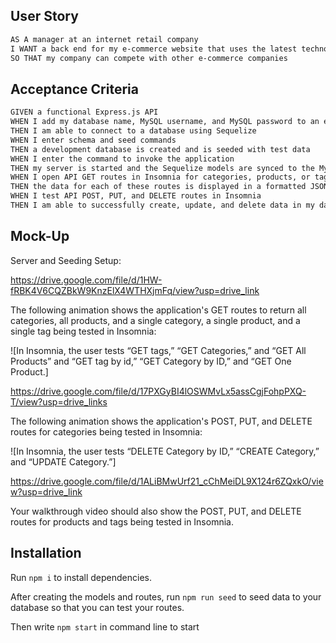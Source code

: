 ## User Story

```md
AS A manager at an internet retail company
I WANT a back end for my e-commerce website that uses the latest technologies
SO THAT my company can compete with other e-commerce companies
```

## Acceptance Criteria

```md
GIVEN a functional Express.js API
WHEN I add my database name, MySQL username, and MySQL password to an environment variable file
THEN I am able to connect to a database using Sequelize
WHEN I enter schema and seed commands
THEN a development database is created and is seeded with test data
WHEN I enter the command to invoke the application
THEN my server is started and the Sequelize models are synced to the MySQL database
WHEN I open API GET routes in Insomnia for categories, products, or tags
THEN the data for each of these routes is displayed in a formatted JSON
WHEN I test API POST, PUT, and DELETE routes in Insomnia
THEN I am able to successfully create, update, and delete data in my database
```

## Mock-Up

Server and Seeding Setup: 

https://drive.google.com/file/d/1HW-fRBK4V6CQZBkW9KnzElX4WTHXjmFq/view?usp=drive_link

The following animation shows the application's GET routes to return all categories, all products, and a single category, a single product, and a single tag being tested in Insomnia:

![In Insomnia, the user tests “GET tags,” “GET Categories,” and “GET All Products” and “GET tag by id,” “GET Category by ID,” and “GET One Product.]

https://drive.google.com/file/d/17PXGyBI4lOSWMvLx5assCgjFohpPXQ-T/view?usp=drive_links


The following animation shows the application's POST, PUT, and DELETE routes for categories being tested in Insomnia:

![In Insomnia, the user tests “DELETE Category by ID,” “CREATE Category,” and “UPDATE Category.”]

https://drive.google.com/file/d/1ALiBMwUrf21_cChMeiDL9X124r6ZQxkO/view?usp=drive_link

Your walkthrough video should also show the POST, PUT, and DELETE routes for products and tags being tested in Insomnia.

## Installation
Run `npm i` to install dependencies.

After creating the models and routes, run `npm run seed` to seed data to your database so that you can test your routes.

Then write `npm start` in command line to start
